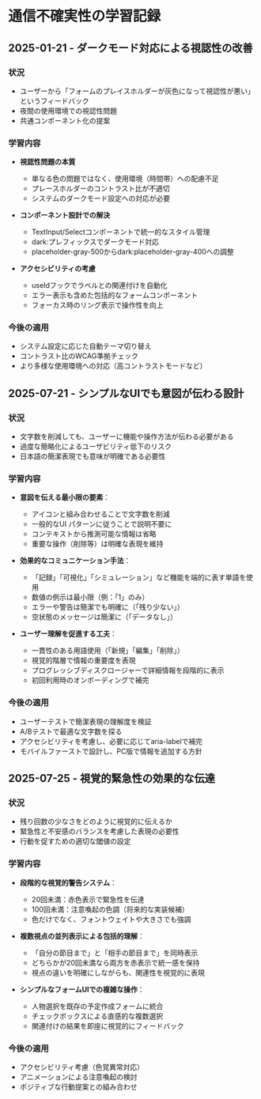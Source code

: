 # 通信不確実性の学習記録

## 2025-01-21 - ダークモード対応による視認性の改善

### 状況
- ユーザーから「フォームのプレイスホルダーが灰色になって視認性が悪い」というフィードバック
- 夜間の使用環境での視認性問題
- 共通コンポーネント化の提案

### 学習内容
- **視認性問題の本質**
  - 単なる色の問題ではなく、使用環境（時間帯）への配慮不足
  - プレースホルダーのコントラスト比が不適切
  - システムのダークモード設定への対応が必要
  
- **コンポーネント設計での解決**
  - TextInput/Selectコンポーネントで統一的なスタイル管理
  - dark:プレフィックスでダークモード対応
  - placeholder-gray-500からdark:placeholder-gray-400への調整
  
- **アクセシビリティの考慮**
  - useIdフックでラベルとの関連付けを自動化
  - エラー表示も含めた包括的なフォームコンポーネント
  - フォーカス時のリング表示で操作性を向上

### 今後の適用
- システム設定に応じた自動テーマ切り替え
- コントラスト比のWCAG準拠チェック
- より多様な使用環境への対応（高コントラストモードなど）

## 2025-07-21 - シンプルなUIでも意図が伝わる設計

### 状況
- 文字数を削減しても、ユーザーに機能や操作方法が伝わる必要がある
- 過度な簡略化によるユーザビリティ低下のリスク
- 日本語の簡潔表現でも意味が明確である必要性

### 学習内容
- **意図を伝える最小限の要素**：
  - アイコンと組み合わせることで文字数を削減
  - 一般的なUI パターンに従うことで説明不要に
  - コンテキストから推測可能な情報は省略
  - 重要な操作（削除等）は明確な表現を維持

- **効果的なコミュニケーション手法**：
  - 「記録」「可視化」「シミュレーション」など機能を端的に表す単語を使用
  - 数値の例示は最小限（例：「1」のみ）
  - エラーや警告は簡潔でも明確に（「残り少ない」）
  - 空状態のメッセージは簡潔に（「データなし」）

- **ユーザー理解を促進する工夫**：
  - 一貫性のある用語使用（「新規」「編集」「削除」）
  - 視覚的階層で情報の重要度を表現
  - プログレッシブディスクロージャーで詳細情報を段階的に表示
  - 初回利用時のオンボーディングで補完

### 今後の適用
- ユーザーテストで簡潔表現の理解度を検証
- A/Bテストで最適な文字数を探る
- アクセシビリティを考慮し、必要に応じてaria-labelで補完
- モバイルファーストで設計し、PC版で情報を追加する方針

## 2025-07-25 - 視覚的緊急性の効果的な伝達

### 状況
- 残り回数の少なさをどのように視覚的に伝えるか
- 緊急性と不安感のバランスを考慮した表現の必要性
- 行動を促すための適切な閾値の設定

### 学習内容
- **段階的な視覚的警告システム**：
  - 20回未満：赤色表示で緊急性を伝達
  - 100回未満：注意喚起の色調（将来的な実装候補）
  - 色だけでなく、フォントウェイトや大きさでも強調
  
- **複数視点の並列表示による包括的理解**：
  - 「自分の節目まで」と「相手の節目まで」を同時表示
  - どちらかが20回未満なら両方を赤表示で統一感を保持
  - 視点の違いを明確にしながらも、関連性を視覚的に表現
  
- **シンプルなフォームUIでの複雑な操作**：
  - 人物選択を既存の予定作成フォームに統合
  - チェックボックスによる直感的な複数選択
  - 関連付けの結果を即座に視覚的にフィードバック

### 今後の適用
- アクセシビリティ考慮（色覚異常対応）
- アニメーションによる注意喚起の検討
- ポジティブな行動提案との組み合わせ
